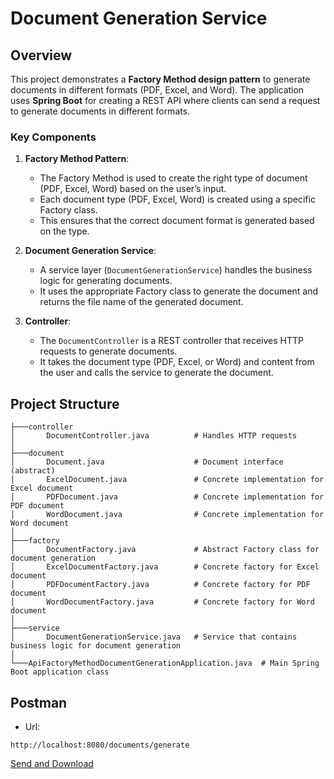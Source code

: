 # Document Generation Service

## Overview

This project demonstrates a **Factory Method design pattern** to generate documents in different formats (PDF, Excel, and Word). The application uses **Spring Boot** for creating a REST API where clients can send a request to generate documents in different formats.

### Key Components
1. **Factory Method Pattern**: 
   - The Factory Method is used to create the right type of document (PDF, Excel, Word) based on the user’s input.
   - Each document type (PDF, Excel, Word) is created using a specific Factory class.
   - This ensures that the correct document format is generated based on the type.

2. **Document Generation Service**: 
   - A service layer (`DocumentGenerationService`) handles the business logic for generating documents.
   - It uses the appropriate Factory class to generate the document and returns the file name of the generated document.

3. **Controller**: 
   - The `DocumentController` is a REST controller that receives HTTP requests to generate documents.
   - It takes the document type (PDF, Excel, or Word) and content from the user and calls the service to generate the document.

## Project Structure

```plaintext
├───controller
│       DocumentController.java          # Handles HTTP requests
│
├───document
│       Document.java                    # Document interface (abstract)
│       ExcelDocument.java               # Concrete implementation for Excel document
│       PDFDocument.java                 # Concrete implementation for PDF document
│       WordDocument.java                # Concrete implementation for Word document
│
├───factory
│       DocumentFactory.java             # Abstract Factory class for document generation
│       ExcelDocumentFactory.java        # Concrete factory for Excel document
│       PDFDocumentFactory.java          # Concrete factory for PDF document
│       WordDocumentFactory.java         # Concrete factory for Word document
│
├───service
│       DocumentGenerationService.java   # Service that contains business logic for document generation
│
└───ApiFactoryMethodDocumentGenerationApplication.java  # Main Spring Boot application class
```
## Postman
- Url: 
```
http://localhost:8080/documents/generate
```
[Send and Download]()